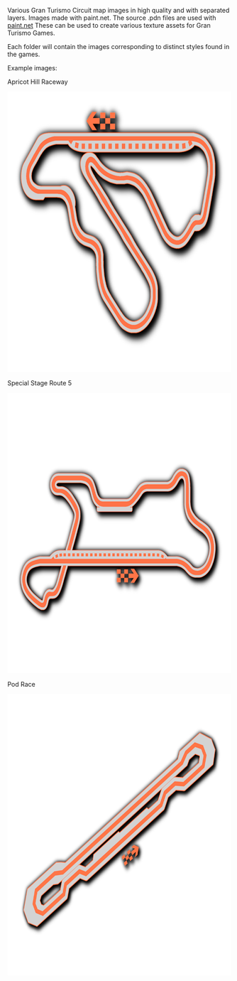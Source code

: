 Various Gran Turismo Circuit map images in high quality and with separated layers.
Images made with paint.net. The source .pdn files are used with [paint.net](https://getpaint.net/download.html)
These can be used to create various texture assets for Gran Turismo Games.

Each folder will contain the images corresponding to distinct styles found in the games.

Example images:

Apricot Hill Raceway
<p align="center">
  <img width="800" height="630" src="https://github.com/Silentwarior112/GT-Trackmaps/blob/main/Examples/apricothill.png">
</p>
Special Stage Route 5
<p align="center">
  <img width="800" height="630" src="https://github.com/Silentwarior112/GT-Trackmaps/blob/main/Examples/ssr5.png">
</p>
Pod Race
<p align="center">
  <img width="800" height="633" src="https://github.com/Silentwarior112/GT-Trackmaps/blob/main/Examples/pod.png">
</p>
